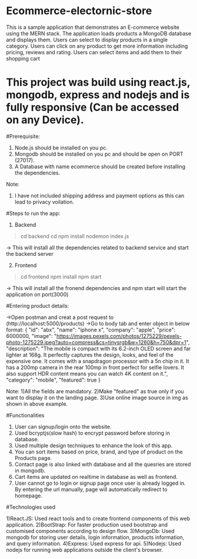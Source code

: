 # Ecommerce-electornic-store

This is a sample application that demonstrates an E-commerce website using the MERN stack. The application loads products a MongoDB database and displays them. Users can select to display products in a single category. Users can click on any product to get more information including pricing, reviews and rating. Users can select items and add them to their shopping cart

# This project was build using react.js, mongodb, express and nodejs and is fully responsive (Can be accessed on any Device).

#Prerequisite:

1) Node.js should be installed on you pc.
2) Mongodb should be installed on you pc and should be open on PORT (27017).
3) A Database with name ecommerce should be created before installing the dependencies.

Note:
1) I have not included shipping address and payment options as this can lead to privacy voilation.

#Steps to run the app:

1) Backend

> cd backend
> cd npm install
> nodemon index.js

-> This will install all the dependencies related to backend service and start the backend server

2) Frontend

> cd frontend
> npm install
> npm start

-> This will install all the fronend dependencies and npm start will start the application on port(3000)

#Entering product details:

->Open postman and creat a post request to (http://localhost:5000/products)
->Go to body tab and enter object in below format:
	{
      "id": "abx",
      "name": "iphone x",
      "company": "apple",
      "price": 6000000,
      "image": "https://images.pexels.com/photos/1275229/pexels-photo-1275229.jpeg?auto=compress&cs=tinysrgb&w=1260&h=750&dpr=1",
      "description": "The mobile is compact with its 6.2-inch OLED screen and far lighter at 168g. It perfectly captures the design, looks, and feel of the expensive one. It comes with a snapdragon processor with a 5n chip in it. It has a 200mp camera in the rear 100mp in front perfect for selfie lovers. It also support HDR content means you can watch 4K content on it.",
      "category": "mobile",
      "featured": true
    } 


Note: 
1)All the fields are mandatory.
2)Make "featured" as true only if you want to display it on the landing page.
3)Use online image source in img as shown in above example. 


#Functionalities

1) User can signup/login onto the website.
2) Used bcryptjs(slow hash) to encrypt password before storing in database.
3) Used multiple design techniques to enhance the look of this app.
4) You can sort items based on price, brand, and type of product on the Products page.
5) Contact page is also linked with database and all the quesries are stored in mongodb.
6) Cart items are updated on realtime in database as well as frontend.
7) User cannot go to login or signup page once user is already logged in. By entering the url manually, page will automatically redirect to homepage.

#Technologies used

1)React.JS: Used react tools and to create frontend components of this web application.
2)BootStrap: For faster production used bootstrap and customised components according to design flow.
3)MongoDb: Used mongodb for storing user details, login information, products information, and query information.
4)Express: Used express for api.
5)Nodejs: Used nodejs for running web applications outside the client's browser.


